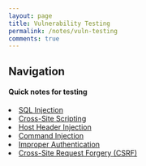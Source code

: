 ```yaml
---
layout: page
title: Vulnerability Testing
permalink: /notes/vuln-testing
comments: true
---
```


## Navigation

#### Quick notes for testing
<li><a href="#sqli">SQL Injection</a></li>
<li><a href="#xss">Cross-Site Scripting</a></li>
<li><a href="#host-header-injection">Host Header Injection</a></li>
<li><a href="#cmdi">Command Injection</a></li>
<li><a href="#improper-authentication">Improper Authentication</a></li>
<li><a href="#csrf">Cross-Site Request Forgery (CSRF)</a></li>
